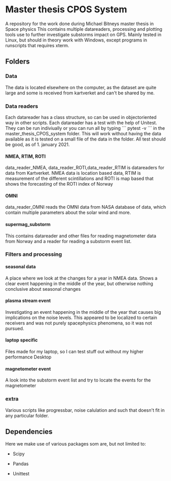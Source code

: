 # Master thesis CPOS System
A repository for the work done during Michael Bitneys master thesis in Space physics
This contains multiple datareaders, processing and plotting tools use to further
investigate substorms impact on GPS.
Mainly tested in Linux, but should in theory work with Windows, except programs in runscripts that requires xterm.

## Folders

### Data

The data is located elsewhere on the computer, as the dataset are quite large
and some is received from kartverket and can't be shared by me.

### Data readers

Each datareader has a class structure, so can be used in objectoriented way in
other scripts. Each datareader has a test with the help of Unitest. They can be
run indiviually or you can run all by typing
´´´
pytest -v
´´´
in the master_thesis_CPOS_system folder. This will work without having the data
available as it is tested on a small file of the data in the folder.
All test should be good, as of 1. january 2021.

#### NMEA, RTIM, ROTI

data_reader_NMEA, data_reader_ROTI,data_reader_RTIM is datareaders for data
from Kartverket. NMEA data is location based data, RTIM is measurement of the
different scintillations and ROTI is map based that shows the forecasting of
the ROTI index of Norway

#### OMNI

data_reader_OMNI reads the OMNI data from NASA database of data, which contain
multiple parameters about the solar wind and more.

#### supermag_substorm

This contains datareader and other files for reading magnetometer data from Norway
and a reader for reading a substorm event list.

### Filters and processing


#### seasonal data

A place where we look at the changes for a year in NMEA data. Shows a clear
event happening in the middle of the year, but otherwise nothing conclusive
about seasonal changes

#### plasma stream event

Investigating an event happening in the middle of the year that causes big implications
on the noise levels. This appeared to be localized to certain receivers and was
not purely spacephysics phenomena, so it was not pursued.  

#### laptop specific

Files made for my laptop, so I can test stuff out without my higher performance
Desktop


#### magnetometer event

A look into the substorm event list and try to locate the events for the magnetometer


### extra
Various scripts like progressbar, noise calulation and such that doesn't fit in any particular folder.

## Dependencies

Here we make use of various packages som are, but not limited to:

* Scipy

* Pandas

* Unittest
